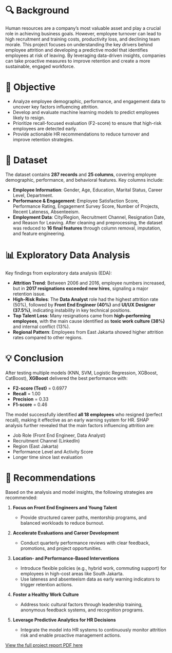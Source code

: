 # 🔍 Background

Human resources are a company’s most valuable asset and play a crucial role in achieving business goals. However, employee turnover can lead to high recruitment and training costs, productivity loss, and declining team morale. This project focuses on understanding the key drivers behind employee attrition and developing a predictive model that identifies employees at risk of leaving. By leveraging data-driven insights, companies can take proactive measures to improve retention and create a more sustainable, engaged workforce.

# 🎯 Objective

* Analyze employee demographic, performance, and engagement data to uncover key factors influencing attrition.
* Develop and evaluate machine learning models to predict employees likely to resign.
* Prioritize recall-focused evaluation (F2-score) to ensure that high-risk employees are detected early.
* Provide actionable HR recommendations to reduce turnover and improve retention strategies.

# 📂 Dataset

The dataset contains **287 records** and **25 columns**, covering employee demographic, performance, and behavioral features.
Key columns include:

* **Employee Information**: Gender, Age, Education, Marital Status, Career Level, Department.
* **Performance & Engagement**: Employee Satisfaction Score, Performance Rating, Engagement Survey Score, Number of Projects, Recent Lateness, Absenteeism.
* **Employment Data**: City/Region, Recruitment Channel, Resignation Date, and Reason for Leaving.
  After cleaning and preprocessing, the dataset was reduced to **16 final features** through column removal, imputation, and feature engineering.

# 📊 Exploratory Data Analysis

Key findings from exploratory data analysis (EDA):

* **Attrition Trend**: Between 2006 and 2016, employee numbers increased, but in **2017 resignations exceeded new hires**, signaling a major retention issue.
* **High-Risk Roles**: The **Data Analyst** role had the highest attrition rate (50%), followed by **Front End Engineer (40%)** and **UI/UX Designer (37.5%)**, indicating instability in key technical positions.
* **Top Talent Loss**: Many resignations came from **high-performing employees**, with the main cause identified as **toxic work culture (38%)** and internal conflict (13%).
* **Regional Pattern**: Employees from East Jakarta showed higher attrition rates compared to other regions.

# 💡 Conclusion

After testing multiple models (KNN, SVM, Logistic Regression, XGBoost, CatBoost), **XGBoost** delivered the best performance with:

* **F2-score (Test)** = 0.6977
* **Recall** = 1.00
* **Precision** = 0.33
* **F1-score** = 0.46

The model successfully identified **all 18 employees** who resigned (perfect recall), making it effective as an early warning system for HR.
SHAP analysis further revealed that the main factors influencing attrition are:

* Job Role (Front End Engineer, Data Analyst)
* Recruitment Channel (LinkedIn)
* Region (East Jakarta)
* Performance Level and Activity Score
* Longer time since last evaluation

# 📌 Recommendations

Based on the analysis and model insights, the following strategies are recommended:

1. **Focus on Front End Engineers and Young Talent**

   * Provide structured career paths, mentorship programs, and balanced workloads to reduce burnout.
2. **Accelerate Evaluations and Career Development**

   * Conduct quarterly performance reviews with clear feedback, promotions, and project opportunities.
3. **Location- and Performance-Based Interventions**

   * Introduce flexible policies (e.g., hybrid work, commuting support) for employees in high-cost areas like South Jakarta.
   * Use lateness and absenteeism data as early warning indicators to trigger retention actions.
4. **Foster a Healthy Work Culture**

   * Address toxic cultural factors through leadership training, anonymous feedback systems, and recognition programs.
5. **Leverage Predictive Analytics for HR Decisions**

   * Integrate the model into HR systems to continuously monitor attrition risk and enable proactive management actions.

[View the full project report PDF here](https://docs.google.com/viewer?url=https://raw.githubusercontent.com/azizp128/data-science-projects/refs/heads/main/employee-attrition-prediction/report.pdf)